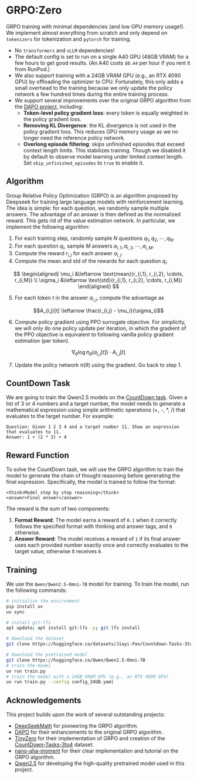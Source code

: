# GRPO:Zero

GRPO training with minimal dependencies (and low GPU memory usage!). We implement almost everything from scratch and only depend on `tokenizers` for tokenization and `pytorch` for training. 
- No `transformers` and `vLLM` dependencies! 
- The default config is set to run on a single A40 GPU (48GB VRAM) for a few hours to get good results. (An A40 costs `$0.44` per hour if you rent it from RunPod.)
- We also support training with a 24GB VRAM GPU (e.g., an RTX 4090 GPU) by offloading the optimizer to CPU. Fortunately, this only adds a small overhead to the training because we only update the policy network a few hundred times during the entire training process.
- We support several improvements over the original GRPO algorithm from the [DAPO project](https://arxiv.org/abs/2503.14476), including:
    - **Token-level policy gradient loss**: every token is equally weighted in the policy gradient loss.
    - **Removing KL Divergence**: the KL divergence is not used in the policy gradient loss. This reduces GPU memory usage as we no longer need the reference policy network.
    - **Overlong episode filtering**: skips unfinished episodes that exceed context length limits. This stabilizes training. Though we disabled it by default to observe model learning under limited context length. Set `skip_unfinished_episodes` to `true` to enable it.

## Algorithm 

Group Relative Policy Optimization (GRPO) is an algorithm proposed by Deepseek for training large language models with reinforcement learning. The idea is simple: for each question, we randomly sample multiple answers. The advantage of an answer is then defined as the normalized reward. This gets rid of the value estimation network. In particular, we implement the following algorithm:

1. For each training step, randomly sample $N$ questions $q_1, q_2, \cdots, q_N$.
2. For each question $q_i$, sample $M$ answers $a_{i,1}, a_{i,2}, \cdots, a_{i,M}$.
3. Compute the reward $r_{i,j}$ for each answer $a_{i,j}$.
4. Compute the mean and std of the rewards for each question $q_i$.

$$
\begin{aligned}
\mu_i &\leftarrow \text{mean}(r_{i,1}, r_{i,2}, \cdots, r_{i,M}) \\
\sigma_i &\leftarrow \text{std}(r_{i,1}, r_{i,2}, \cdots, r_{i,M})
\end{aligned}
$$

5. For each token $t$ in the answer $a_{i,j}$, compute the advantage as

$$A_{i,j}[t] \leftarrow \frac{r_{i,j} - \mu_i}{\sigma_i}$$

6. Compute policy gradient using PPO surrogate objective. For simplicity, we will only do one policy update per iteration, in which the gradient of the PPO objective is equivalent to following vanilla policy gradient estimation (per token).

$$
\nabla_\theta \log \pi_\theta(a_{i,j}[t]) \cdot A_{i,j}[t]
$$

7. Update the policy network $\pi(\theta)$ using the gradient. Go back to step 1.

## CountDown Task

We are going to train the Qwen2.5 models on the [CountDown task](https://huggingface.co/datasets/Jiayi-Pan/Countdown-Tasks-3to4). Given a list of 3 or 4 numbers and a target number, the model needs to generate a mathematical expression using simple arithmetic operations (+, -, *, /) that evaluates to the target number. For example:

```
Question: Given 1 2 3 4 and a target number 11. Show an expression that evaluates to 11.
Answer: 1 + (2 * 3) + 4
```

## Reward Function

To solve the CountDown task, we will use the GRPO algorithm to train the model to generate the chain of thought reasoning before generating the final expression. Specifically, the model is trained to follow the format:

```
<think>Model step by step reasoning</think>
<answer>Final answer</answer>
```

The reward is the sum of two components:

1. **Format Reward**: The model earns a reward of `0.1` when it correctly follows the specified format with thinking and answer tags, and `0` otherwise.
2. **Answer Reward**: The model receives a reward of `1` if its final answer uses each provided number exactly once and correctly evaluates to the target value, otherwise it receives `0`.


## Training

We use the `Qwen/Qwen2.5-Omni-7B` model for training. To train the model, run the following commands:

```bash
# initialize the environment
pip install uv
uv sync

# install git-lfs
apt update; apt install git-lfs -y; git lfs install

# download the dataset
git clone https://huggingface.co/datasets/Jiayi-Pan/Countdown-Tasks-3to4

# download the pretrained model
git clone https://huggingface.co/Qwen/Qwen2.5-Omni-7B
# train the model
uv run train.py
# train the model with a 24GB VRAM GPU (e.g., an RTX 4090 GPU)
uv run train.py --config config_24GB.yaml
```
## Acknowledgements

This project builds upon the work of several outstanding projects:

- [DeepSeekMath](https://arxiv.org/abs/2402.03300) for pioneering the GRPO algorithm.
- [DAPO](https://arxiv.org/abs/2503.14476) for their enhancements to the original GRPO algorithm.
- [TinyZero](https://github.com/Jiayi-Pan/TinyZero) for their implementation of GRPO and creation of the [CountDown-Tasks-3to4](https://huggingface.co/datasets/Jiayi-Pan/Countdown-Tasks-3to4) dataset.
- [nano-aha-moment](https://github.com/McGill-NLP/nano-aha-moment/tree/main) for their clear implementation and tutorial on the GRPO algorithm.
- [Qwen2.5](https://huggingface.co/Qwen/Qwen2.5-Omni-7B) for developing the high-quality pretrained model used in this project.